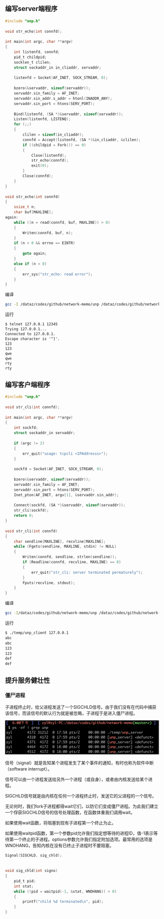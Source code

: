 ## 编写server端程序

```c
#include "unp.h"

void str_echo(int connfd);

int main(int argc, char **argv)
{
    int listenfd, connfd;
    pid_t childpid;
    socklen_t clilen;
    struct sockaddr_in in_cliaddr, servaddr;

    listenfd = Socket(AF_INET, SOCK_STREAM, 0);

    bzero(&servaddr, sizeof(servaddr));
    servaddr.sin_family = AF_INET;
    servaddr.sin_addr.s_addr = htonl(INADDR_ANY);
    servaddr.sin_port = htons(SERV_PORT);

    Bind(listenfd, (SA *)&servaddr, sizeof(servaddr));
    Listen(listenfd, LISTENQ);
    for (;;)
    {
        clilen = sizeof(in_cliaddr);
        connfd = Accept(listenfd, (SA *)&in_cliaddr, &clilen);
        if ((childpid = Fork()) == 0)
        {
            Close(listenfd);
            str_echo(connfd);
            exit(0);
        }
        Close(connfd);
    }
}

void str_echo(int connfd)
{
    ssize_t n;
    char buf[MAXLINE];
again:
    while ((n = read(connfd, buf, MAXLINE)) > 0)
    {
        Writen(connfd, buf, n);
    }
    if (n < 0 && errno == EINTR)
    {
        goto again;
    }
    else if (n < 0)
    {
        err_sys("str_echo: read error");
    }
}
```

编译

```bash
gcc -I /dataz/codes/github/network-memo/unp /dataz/codes/github/network-memo/unp/*.c echo-tcp-server/tcp-server.c -o temp/unp_server
```

运行

```
$ telnet 127.0.0.1 12345
Trying 127.0.0.1...
Connected to 127.0.0.1.
Escape character is '^]'.
123
123
qwe
qwe
rty
rty
```


## 编写客户端程序

```c
#include "unp.h"

void str_cli(int connfd);

int main(int argc, char **argv)
{
    int sockfd;
    struct sockaddr_in servaddr;

    if (argc != 2)
    {
        err_quit("usage: tcpcli <IPAddresss>");
    }

    sockfd = Socket(AF_INET, SOCK_STREAM, 0);

    bzero(&servaddr, sizeof(servaddr));
    servaddr.sin_family = AF_INET;
    servaddr.sin_port = htons(SERV_PORT);
    Inet_pton(AF_INET, argv[1], &servaddr.sin_addr);

    Connect(sockfd, (SA *)&servaddr, sizeof(servaddr));
    str_cli(sockfd);
    return 0;
}

void str_cli(int connfd)
{
    char sendline[MAXLINE], recvline[MAXLINE];
    while (Fgets(sendline, MAXLINE, stdin) != NULL)
    {
        Writen(connfd, sendline, strlen(sendline));
        if (Readline(connfd, recvline, MAXLINE) == 0)
        {
            err_quit("str_cli: server terminated permaturely");
        }
        Fputs(recvline, stdout);
    }
}
```

编译

```bash
gcc -I/dataz/codes/github/network-memo/unp /dataz/codes/github/network-memo/unp/*.c /dataz/codes/github/network-memo/echo-tcp-client/tcp-client.c -o temp/unp_client
```

运行

```bash
$ ./temp/unp_client 127.0.0.1
abc
abc
123
123
def
def
```

## 提升服务健壮性

### 僵尸进程

子进程终止时，给父进程发送了一个SIGCHLD信号。由于我们没有在代码中捕获该信号，而该信号的默认行为就是被忽略，子进程于是进入僵尸进程。

![](/static/images/2006/p022.png)

信号（signal）就是告知某个进程发生了某个事件的通知，有时也称为软件中断（software interrupt）。

信号可以由一个进程发送给另外一个进程（或自身），或者由内核发送给某个进程。

SIGCHLD信号就是由内核在任何一个进程终止时，发送它的父进程的一个信号。

无论何时，我们fork子进程都得wait它们，以防它们变成僵尸进程。为此我们建立一个俘获SIGCHLD信号的信号处理函数，在函数体重我们调用wait。

如果使用wait函数，将阻塞到现有子进程第一个终止为止。

如果使用waitpid函数，第一个参数pid允许我们指定想等待的进程ID，值-1表示等待第一个终止的子进程。options参数允许我们指定附加选项。最常用的选项是WNOHANG，告知内核在没有已终止子进程时不要阻塞。

```c
Signal(SIGCHLD, sig_chld);


void sig_chld(int signo)
{
    pid_t pid;
    int stat;
    while ((pid = waitpid(-1, &stat, WNOHANG)) > 0)
    {
        printf("child %d terminated\n", pid);
    }
}
```
